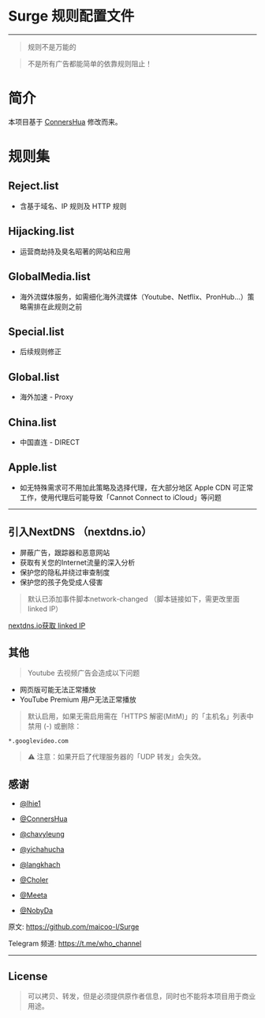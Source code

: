 # Surge 规则配置文件
_________________

> 规则不是万能的

> 不是所有广告都能简单的依靠规则阻止！

# 简介
本项目基于 [ConnersHua](https://github.com/ConnersHua) 修改而来。

# 规则集
## Reject.list
   - 含基于域名、IP 规则及 HTTP 规则
## Hijacking.list
   - 运营商劫持及臭名昭著的网站和应用
## GlobalMedia.list
   - 海外流媒体服务，如需细化海外流媒体（Youtube、Netflix、PronHub...）策略需排在此规则之前
## Special.list
   - 后续规则修正
## Global.list
   - 海外加速 - Proxy
## China.list
   - 中国直连 - DIRECT
## Apple.list
   - 如无特殊需求可不用加此策略及选择代理，在大部分地区 Apple CDN 可正常工作，使用代理后可能导致「Cannot Connect to iCloud」等问题
_________________

## 引入NextDNS （nextdns.io）

   - 屏蔽广告，跟踪器和恶意网站
   - 获取有关您的Internet流量的深入分析
   - 保护您的隐私并绕过审查制度
   - 保护您的孩子免受成人侵害

> 默认已添加事件脚本network-changed （脚本链接如下，需更改里面 linked IP）

[nextdns.io获取 linked IP](https://github.com/langkhach270389/Scripting/blob/master/Surge/nextdns_linkedip.js)

## 其他

> Youtube 去视频广告会造成以下问题
   - 网页版可能无法正常播放
   - YouTube Premium 用户无法正常播放

> 默认启用，如果无需启用需在「HTTPS 解密(MitM)」的「主机名」列表中禁用 (-) 或删除：

```properties
*.googlevideo.com
```

> ⚠️ 注意：如果开启了代理服务器的「UDP 转发」会失效。


## 感谢


* [@lhie1](https://github.com/lhie1)

* [@ConnersHua](https://github.com/ConnersHua)

* [@chavyleung](https://github.com/chavyleung)

* [@yichahucha](https://github.com/yichahucha)

* [@langkhach](https://github.com/langkhach270389)

* [@Choler](https://github.com/Choler)

* [@Meeta](https://github.com/MeetaGit)

* [@NobyDa](https://github.com/NobyDa)


原文: https://github.com/maicoo-l/Surge


Telegram 频道: https://t.me/who_channel
_________________

## License
> 可以拷贝、转发，但是必须提供原作者信息，同时也不能将本项目用于商业用途。

